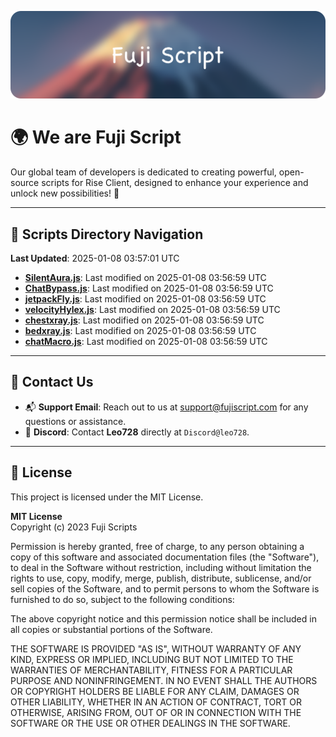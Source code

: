 ![Banner](.github/b.webp)

# 🌍 **We are Fuji Script**

Our global team of developers is dedicated to creating powerful, open-source scripts for Rise Client, designed to enhance your experience and unlock new possibilities! 🌟

---
<!-- SCRIPTS_NAVIGATION_START -->
## 📂 **Scripts Directory Navigation**

**Last Updated**: 2025-01-08 03:57:01 UTC

- **[SilentAura.js](scripts/SilentAura.js)**: Last modified on 2025-01-08 03:56:59 UTC
- **[ChatBypass.js](scripts/ChatBypass.js)**: Last modified on 2025-01-08 03:56:59 UTC
- **[jetpackFly.js](scripts/jetpackFly.js)**: Last modified on 2025-01-08 03:56:59 UTC
- **[velocityHylex.js](scripts/velocityHylex.js)**: Last modified on 2025-01-08 03:56:59 UTC
- **[chestxray.js](scripts/chestxray.js)**: Last modified on 2025-01-08 03:56:59 UTC
- **[bedxray.js](scripts/bedxray.js)**: Last modified on 2025-01-08 03:56:59 UTC
- **[chatMacro.js](scripts/chatMacro.js)**: Last modified on 2025-01-08 03:56:59 UTC

<!-- SCRIPTS_NAVIGATION_END -->

---

## 💬 **Contact Us**  
- 📬 **Support Email**: Reach out to us at [support@fujiscript.com](mailto:support@fujiscript.com) for any questions or assistance.  
- 💬 **Discord**: Contact **Leo728** directly at `Discord@leo728`.

---

## 📜 **License**

This project is licensed under the MIT License.  

**MIT License**  
Copyright (c) 2023 Fuji Scripts  

Permission is hereby granted, free of charge, to any person obtaining a copy of this software and associated documentation files (the "Software"), to deal in the Software without restriction, including without limitation the rights to use, copy, modify, merge, publish, distribute, sublicense, and/or sell copies of the Software, and to permit persons to whom the Software is furnished to do so, subject to the following conditions:  

The above copyright notice and this permission notice shall be included in all copies or substantial portions of the Software.  

THE SOFTWARE IS PROVIDED "AS IS", WITHOUT WARRANTY OF ANY KIND, EXPRESS OR IMPLIED, INCLUDING BUT NOT LIMITED TO THE WARRANTIES OF MERCHANTABILITY, FITNESS FOR A PARTICULAR PURPOSE AND NONINFRINGEMENT. IN NO EVENT SHALL THE AUTHORS OR COPYRIGHT HOLDERS BE LIABLE FOR ANY CLAIM, DAMAGES OR OTHER LIABILITY, WHETHER IN AN ACTION OF CONTRACT, TORT OR OTHERWISE, ARISING FROM, OUT OF OR IN CONNECTION WITH THE SOFTWARE OR THE USE OR OTHER DEALINGS IN THE SOFTWARE.  

